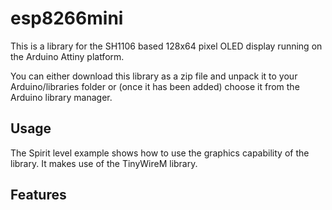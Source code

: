 # esp8266mini

This is a library for the SH1106 based 128x64 pixel OLED display running on the Arduino Attiny platform.

You can either download this library as a zip file and unpack it to your Arduino/libraries folder or (once it has been added) choose it from the Arduino library manager.

## Usage

The Spirit level example shows how to use the graphics capability of the library. It makes use of the TinyWireM library.

## Features

